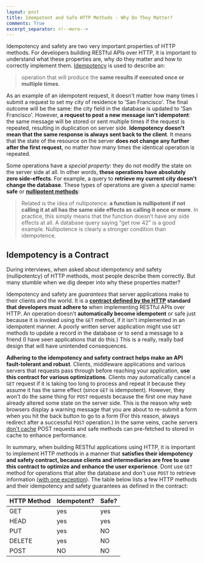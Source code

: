 ```yaml
---
layout: post
title: Idempotent and Safe HTTP Methods - Why Do They Matter?
comments: True
excerpt_separator: <!--more-->
---
```


Idempotency and safety are two very important properties of HTTP methods. For developers building RESTful APIs over HTTP, it is important to understand what these properties are, why do they matter and how to correctly implement them. [Idempotency](https://en.wikipedia.org/wiki/Idempotence) is used to describe an:

> operation that will produce the **same results if executed once or multiple times**.

<!--more-->

As an example of an idempotent request, it doesn't matter how many times I submit a request to set my city of residence to 'San Francisco'. The final outcome will be the same: the city field in the database is updated to 'San Francisco'. However, **a request to post a new message isn't idempotent**: the same message will be stored or sent multiple times if the request is repeated, resulting in duplication on server side. **Idempotency doesn't mean that the same response is always sent back to the client**. It means that the state of the resource on the server **does not change any further after the first request**, no matter how many times the identical operation is repeated.

Some operations have a *special property*: they do not modify the state on the server side at all. In other words, **these operations have absolutely zero side-effects**. For example, a query to **retrieve my current city doesn't change the database**. These types of operations are given a *special* name: **safe** or **[nullipotent methods](http://www.less-broken.com/blog/2011/07/why-you-should-care-about-idempotence.html)**:

> Related is the idea of nullipotence: **a function is nullipotent if not calling it at all has the same side effects as calling it once or more**. In practice, this simply means that the function doesn’t have any side effects at all. A database query saying “get row 42” is a good example. Nullipotence is clearly a stronger condition than idempotence.


## Idempotency is a Contract

During interviews, when asked about idempotency and safety (nullipotentcy) of HTTP methods, most people describe them correctly. But many stumble when we dig deeper into why these properties matter?

Idempotency and safety are *guarantees* that server applications make to their clients and the world. It is a **[contract defined by the HTTP](https://www.w3.org/Protocols/rfc2616/rfc2616-sec9.html) standard that developers must adhere to** when implementing RESTful APIs over HTTP. An operation doesn't **automatically become idempotent** or safe just because it is invoked using the `GET` method, if it isn't implemented in an idempotent manner. A poorly written server application might use `GET` methods to update a record in the database or to send a message to a friend (I have seen applications that do this.) This is a really, really bad design that will have unintended consequences.

**Adhering to the idempotency and safety contract helps make an API fault-tolerant and robust**. Clients, middleware applications and various servers that requests pass through before reaching your application, **use this contract for various optimizations**. Clients may automatically cancel a `GET` request if it is taking too long to process and repeat it because they assume it has the same effect (since `GET` is idempotent). However, they won't do the same thing for `POST` requests because the first one may have already altered some state on the server side. This is the reason why web browsers display a warning message that you are about to re-submit a form when you hit the back button to go to a form (For this reason, always redirect after a successful `POST` operation.)
In the same veins, cache servers [don't cache](http://stackoverflow.com/questions/626057/is-it-possible-to-cache-post-methods-in-http) POST requests and safe methods can pre-fetched to stored in cache to enhance performance.

In summary, when building RESTful applications using HTTP, it is important to implement HTTP methods in a manner that **satisfies their idempotency and safety contract, because clients and intermediaries are free to use this contract to optimize and enhance the user experience**. Dont use `GET` method for operations that alter the database and don't use `POST` to retrieve information ([with one exception](https://blogs.dropbox.com/developers/2015/03/limitations-of-the-get-method-in-http/)). The table below lists a few HTTP methods and their idempotency and safety guarantees as defined in the contract:

| HTTP Method | Idempotent?      | Safe?     |
| ----------- | ---------------  | --------- |
| GET         | yes              | yes       |
| HEAD        | yes              | yes       |
| PUT         | yes              | NO        |
| DELETE      | yes              | NO        |
| POST        | NO               | NO        |
